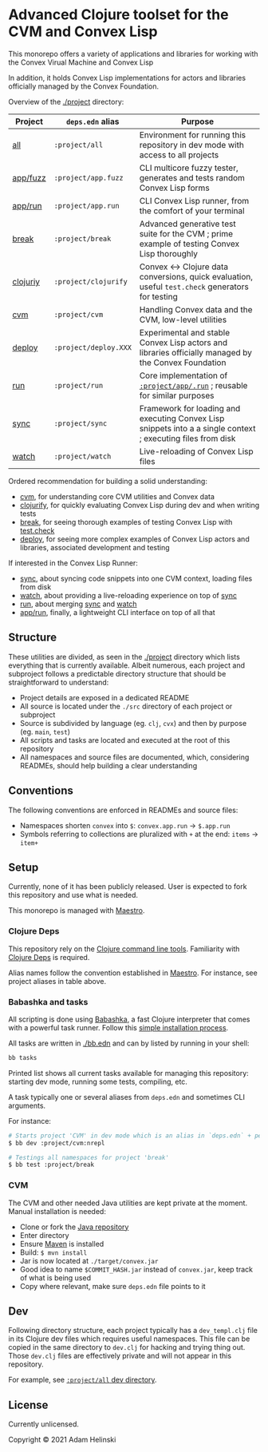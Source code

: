 # Advanced Clojure toolset for the CVM and Convex Lisp

This monorepo offers a variety of applications and libraries for working with the Convex Virual Machine and Convex Lisp

In addition, it holds Convex Lisp implementations for actors and libraries officially managed by the Convex Foundation.

Overview of the [./project](./project) directory:

| Project | `deps.edn` alias | Purpose |
|---|---|---|
| [all](./project/all) | `:project/all` | Environment for running this repository in dev mode with access to all projects |
| [app/fuzz](./project/app/fuzz) | `:project/app.fuzz` | CLI multicore fuzzy tester, generates and tests random Convex Lisp forms | 
| [app/run](./project/app/run) | `:project/app.run` |CLI Convex Lisp runner, from the comfort of your terminal |
| [break](./project/break) | `:project/break` | Advanced generative test suite for the CVM ; prime example of testing Convex Lisp thoroughly |
| [clojuriy](./project/clojurify) | `:project/clojurify` |Convex <-> Clojure data conversions, quick evaluation, useful `test.check` generators for testing |
| [cvm](./project/cvm) | `:project/cvm` | Handling Convex data and the CVM, low-level utilities |
| [deploy](./project/deploy) | `:project/deploy.XXX` | Experimental and stable Convex Lisp actors and libraries officially managed by the Convex Foundation |
| [run](./project/run) | `:project/run` | Core implementation of [`:project/app/.run`](./app/run) ; reusable for similar purposes |
| [sync](./project/sync) | `:project/sync` | Framework for loading and executing Convex Lisp snippets into a a single context ; executing files from disk |
| [watch](./project/watch) | `:project/watch` | Live-reloading of Convex Lisp files |

Ordered recommendation for building a solid understanding:

- [cvm](./project/cvm), for understanding core CVM utilities and Convex data
- [clojurify](./project/clojurify), for quickly evaluating Convex Lisp during dev and when writing tests
- [break](./project/break), for seeing thorough examples of testing Convex Lisp with [test.check](https://github.com/clojure/test.check)
- [deploy](./project/deploy), for seeing more complex examples of Convex Lisp actors and libraries, associated development and testing

If interested in the Convex Lisp Runner:

- [sync](./project/sync), about syncing code snippets into one CVM context, loading files from disk
- [watch](./project/watch), about providing a live-reloading experience on top of [sync](./project/sync)
- [run](./project/run), about merging [sync](./project/sync) and [watch](./project/watch)
- [app/run](./project/app/run), finally, a lightweight CLI interface on top of all that


## Structure

These utilities are divided, as seen in the [./project](./project) directory which lists everything that is currently
available. Albeit numerous, each project and subproject follows a predictable directory structure that should be straightforward
to understand:

- Project details are exposed in a dedicated README
- All source is located under the `./src` directory of each project or subproject
- Source is subdivided by language (eg. `clj`, `cvx`) and then by purpose (eg. `main`, `test`)
- All scripts and tasks are located and executed at the root of this repository
- All namespaces and source files are documented, which, considering READMEs, should help building a clear understanding


## Conventions

The following conventions are enforced in READMEs and source files:

- Namespaces shorten `convex` into `$`: `convex.app.run` -> `$.app.run`
- Symbols referring to collections are pluralized with `+` at the end: `items` -> `item+`


## Setup

Currently, none of it has been publicly released. User is expected to fork this repository and use what is needed.

This monorepo is managed with [Maestro](https://github.com/helins/maestro.clj).


### Clojure Deps

This repository rely on the [Clojure command line tools](https://clojure.org/guides/getting_started). Familiarity with
[Clojure Deps](https://clojure.org/guides/deps_and_cli) is required.

Alias names follow the convention established in [Maestro](https://github.com/helins/maestro.clj). For instance, see project aliases in table above.


### Babashka and tasks

All scripting is done using [Babashka](https://book.babashka.org/), a fast Clojure interpreter that comes with a powerful task runner.
Follow this [simple installation process](https://book.babashka.org/#_installation).

All tasks are written in [./bb.edn](./bb.edn) and can by listed by running in your shell:

```bash
bb tasks
```

Printed list shows all current tasks available for managing this repository: starting dev mode, running some tests, compiling, etc.

A task typically one or several aliases from `deps.edn` and sometimes CLI arguments.

For instance:

```bash
# Starts project 'CVM' in dev mode which is an alias in `deps.edn` + personal `:nrepl` alias 
$ bb dev :project/cvm:nrepl

# Testings all namespaces for project 'break'
$ bb test :project/break

```

### CVM

The CVM and other needed Java utilities are kept private at the moment. Manual installation is needed:

- Clone or fork the [Java repository](https://github.com/Convex-Dev/convex)
- Enter directory
- Ensure [Maven](https://maven.apache.org/) is installed
- Build: `$ mvn install`
- Jar is now located at `./target/convex.jar`
- Good idea to name `$COMMIT_HASH.jar` instead of `convex.jar`, keep track of what is being used
- Copy where relevant, make sure `deps.edn` file points to it


## Dev

Following directory structure, each project typically has a `dev_templ.clj` file in its Clojure dev files which requires useful namespaces.
This file can be copied in the same directory to `dev.clj` for hacking and trying thing out. Those `dev.clj` files are effectively private and will
not appear in this repository.

For example, see [`:project/all` dev directory](./project/all/src/clj/dev/convex/all).


## License

Currently unlicensed.

Copyright © 2021 Adam Helinski
